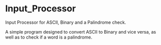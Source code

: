# Input_Processor
Input Processor for ASCII, Binary and a Palindrome check.

A simple program designed to convert ASCII to Binary and vice versa, as well as to check if a word is a palindrome.
